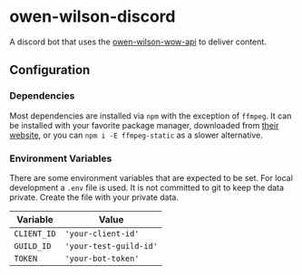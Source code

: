 # owen-wilson-discord

A discord bot that uses the [owen-wilson-wow-api](https://owen-wilson-wow-api.herokuapp.com/) to deliver content.

## Configuration

### Dependencies

Most dependencies are installed via `npm` with the exception of `ffmpeg`. It can be installed with your favorite package manager, downloaded from [their website](https://ffmpeg.org/), or you can `npm i -E ffmpeg-static` as a slower alternative.

### Environment Variables

There are some environment variables that are expected to be set. For local development a `.env` file is used. It is not committed to git to keep the data private. Create the file with your private data.

| Variable    | Value                  |
| ----------- | ---------------------- |
| `CLIENT_ID` | `'your-client-id'`     |
| `GUILD_ID`  | `'your-test-guild-id'` |
| `TOKEN`     | `'your-bot-token'`     |
